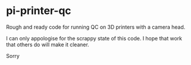 # pi-printer-qc
Rough and ready code for running QC on 3D printers with a camera head.

I can only appologise for the scrappy state of this code. I hope that work that others do will make it cleaner.

Sorry
